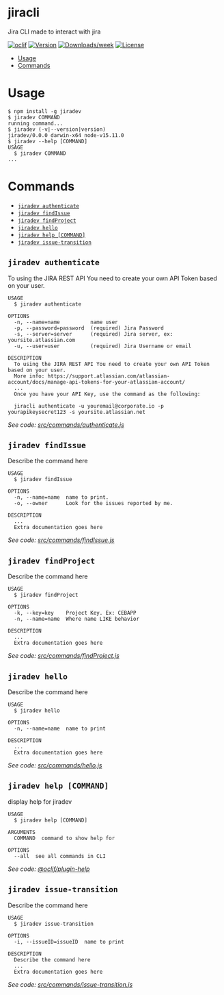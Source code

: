 jiracli
=======

Jira CLI made to interact with jira

[![oclif](https://img.shields.io/badge/cli-oclif-brightgreen.svg)](https://oclif.io)
[![Version](https://img.shields.io/npm/v/jiracli.svg)](https://npmjs.org/package/jiracli)
[![Downloads/week](https://img.shields.io/npm/dw/jiracli.svg)](https://npmjs.org/package/jiracli)
[![License](https://img.shields.io/npm/l/jiracli.svg)](https://github.com/https://github.com/FlavioAandres/jiracli/jiracli/blob/master/package.json)

<!-- toc -->
* [Usage](#usage)
* [Commands](#commands)
<!-- tocstop -->
# Usage
<!-- usage -->
```sh-session
$ npm install -g jiradev
$ jiradev COMMAND
running command...
$ jiradev (-v|--version|version)
jiradev/0.0.0 darwin-x64 node-v15.11.0
$ jiradev --help [COMMAND]
USAGE
  $ jiradev COMMAND
...
```
<!-- usagestop -->
# Commands
<!-- commands -->
* [`jiradev authenticate`](#jiradev-authenticate)
* [`jiradev findIssue`](#jiradev-findissue)
* [`jiradev findProject`](#jiradev-findproject)
* [`jiradev hello`](#jiradev-hello)
* [`jiradev help [COMMAND]`](#jiradev-help-command)
* [`jiradev issue-transition`](#jiradev-issue-transition)

## `jiradev authenticate`

To using the JIRA REST API You need to create your own API Token based on your user. 

```
USAGE
  $ jiradev authenticate

OPTIONS
  -n, --name=name          name user
  -p, --password=password  (required) Jira Password
  -s, --server=server      (required) Jira server, ex: yoursite.atlassian.com
  -u, --user=user          (required) Jira Username or email

DESCRIPTION
  To using the JIRA REST API You need to create your own API Token based on your user. 
  More info: https://support.atlassian.com/atlassian-account/docs/manage-api-tokens-for-your-atlassian-account/
  ...
  Once you have your API Key, use the command as the following: 

  jiracli authenticate -u youremail@corporate.io -p yourapikeysecret123 -s yoursite.atlassian.net
```

_See code: [src/commands/authenticate.js](https://github.com/FlavioAandres/jiracli/jiracli/blob/v0.0.0/src/commands/authenticate.js)_

## `jiradev findIssue`

Describe the command here

```
USAGE
  $ jiradev findIssue

OPTIONS
  -n, --name=name  name to print.
  -o, --owner      Look for the issues reported by me.

DESCRIPTION
  ...
  Extra documentation goes here
```

_See code: [src/commands/findIssue.js](https://github.com/FlavioAandres/jiracli/jiracli/blob/v0.0.0/src/commands/findIssue.js)_

## `jiradev findProject`

Describe the command here

```
USAGE
  $ jiradev findProject

OPTIONS
  -k, --key=key    Project Key. Ex: CEBAPP
  -n, --name=name  Where name LIKE behavior

DESCRIPTION
  ...
  Extra documentation goes here
```

_See code: [src/commands/findProject.js](https://github.com/FlavioAandres/jiracli/jiracli/blob/v0.0.0/src/commands/findProject.js)_

## `jiradev hello`

Describe the command here

```
USAGE
  $ jiradev hello

OPTIONS
  -n, --name=name  name to print

DESCRIPTION
  ...
  Extra documentation goes here
```

_See code: [src/commands/hello.js](https://github.com/FlavioAandres/jiracli/jiracli/blob/v0.0.0/src/commands/hello.js)_

## `jiradev help [COMMAND]`

display help for jiradev

```
USAGE
  $ jiradev help [COMMAND]

ARGUMENTS
  COMMAND  command to show help for

OPTIONS
  --all  see all commands in CLI
```

_See code: [@oclif/plugin-help](https://github.com/oclif/plugin-help/blob/v3.2.2/src/commands/help.ts)_

## `jiradev issue-transition`

Describe the command here

```
USAGE
  $ jiradev issue-transition

OPTIONS
  -i, --issueID=issueID  name to print

DESCRIPTION
  Describe the command here
  ...
  Extra documentation goes here
```

_See code: [src/commands/issue-transition.js](https://github.com/FlavioAandres/jiracli/jiracli/blob/v0.0.0/src/commands/issue-transition.js)_
<!-- commandsstop -->
